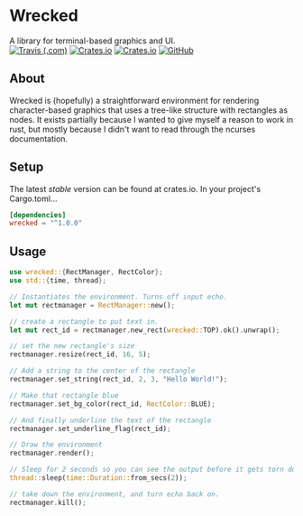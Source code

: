# Wrecked
A library for terminal-based graphics and UI.<br/>
[![Travis (.com)](https://img.shields.io/travis/com/quintinfsmith/wrecked?style=flat-square)](https://travis-ci.com/github/quintinfsmith/wrecked)
[![Crates.io](https://img.shields.io/crates/d/wrecked?style=flat-square)](https://crates.io/crates/wrecked)
[![Crates.io](https://img.shields.io/crates/v/wrecked?style=flat-square)](https://crates.io/crates/wrecked)
[![GitHub](https://img.shields.io/github/license/quintinfsmith/wrecked?style=flat-square)](https://github.com/quintinfsmith/wrecked/blob/master/LICENSE)
## About
Wrecked is (hopefully) a straightforward environment for rendering character-based graphics that uses a tree-like structure with rectangles as nodes.
It exists partially because I wanted to give myself a reason to work in rust, but mostly because I didn't want to read through the ncurses documentation.

## Setup
The latest *stable* version can be found at crates.io.
In your project's Cargo.toml...
```toml
[dependencies]
wrecked = "^1.0.0"
```

## Usage
```rust
use wrecked::{RectManager, RectColor};
use std::{time, thread};

// Instantiates the environment. Turns off input echo.
let mut rectmanager = RectManager::new();

// create a rectangle to put text in.
let mut rect_id = rectmanager.new_rect(wrecked::TOP).ok().unwrap();

// set the new rectangle's size
rectmanager.resize(rect_id, 16, 5);

// Add a string to the center of the rectangle
rectmanager.set_string(rect_id, 2, 3, "Hello World!");

// Make that rectangle blue
rectmanager.set_bg_color(rect_id, RectColor::BLUE);

// And finally underline the text of the rectangle
rectmanager.set_underline_flag(rect_id);

// Draw the environment
rectmanager.render();

// Sleep for 2 seconds so you can see the output before it gets torn down
thread::sleep(time::Duration::from_secs(2));

// take down the environment, and turn echo back on.
rectmanager.kill();
```

